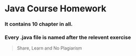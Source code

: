 Java Course Homework
====================

### It contains 10 chapter in all.
### Every .java file is named after the relevent exercise


> Share, Learn and No Plagiarism